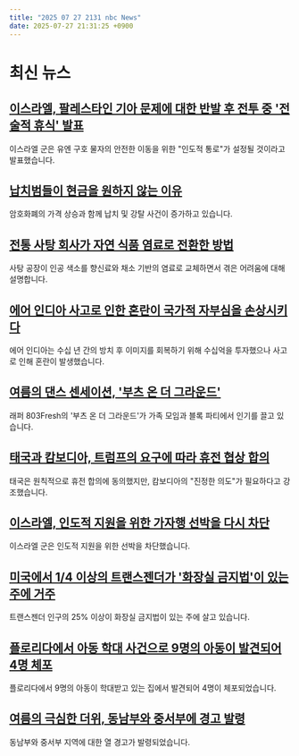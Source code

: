 ```yaml
---
title: "2025 07 27 2131 nbc News"
date: 2025-07-27 21:31:25 +0900
---
```


# 최신 뉴스
## [이스라엘, 팔레스타인 기아 문제에 대한 반발 후 전투 중 '전술적 휴식' 발표](https://www.nbcnews.com/world/middle-east/israels-military-says-airdrops-aid-will-begin-gaza-hunger-grows-rcna221296)  
이스라엘 군은 유엔 구호 물자의 안전한 이동을 위한 "인도적 통로"가 설정될 것이라고 발표했습니다.  

## [납치범들이 현금을 원하지 않는 이유](https://www.nbcnews.com/tech/crypto/crypto-kidnapping-bitcoin-price-crime-rcna215047)  
암호화폐의 가격 상승과 함께 납치 및 강탈 사건이 증가하고 있습니다.  

## [전통 사탕 회사가 자연 식품 염료로 전환한 방법](https://www.nbcnews.com/news/us-news/no-artificial-dyes-atkinson-candy-company-replace-natural-colors-rfk-rcna220485)  
사탕 공장이 인공 색소를 향신료와 채소 기반의 염료로 교체하면서 겪은 어려움에 대해 설명합니다.  

## [에어 인디아 사고로 인한 혼란이 국가적 자부심을 손상시키다](https://www.nbcnews.com/world/asia/confusion-surrounds-air-india-crash-dents-national-pride-rcna220444)  
에어 인디아는 수십 년 간의 방치 후 이미지를 회복하기 위해 수십억을 투자했으나 사고로 인해 혼란이 발생했습니다.  

## [여름의 댄스 센세이션, '부츠 온 더 그라운드'](https://www.nbcnews.com/news/nbcblk/boots-on-the-ground-dance-803fresh-summer-rcna220930)  
래퍼 803Fresh의 '부츠 온 더 그라운드'가 가족 모임과 블록 파티에서 인기를 끌고 있습니다.  

## [태국과 캄보디아, 트럼프의 요구에 따라 휴전 협상 합의](https://www.nbcnews.com/world/asia/thailand-cambodia-agree-ceasefire-talks-trump-rcna221312)  
태국은 원칙적으로 휴전 합의에 동의했지만, 캄보디아의 "진정한 의도"가 필요하다고 강조했습니다.  

## [이스라엘, 인도적 지원을 위한 가자행 선박을 다시 차단](https://www.nbcnews.com/world/middle-east/israel-intercepts-gaza-bound-ship-carrying-activists-humanitarian-aid-rcna221311)  
이스라엘 군은 인도적 지원을 위한 선박을 차단했습니다.  

## [미국에서 1/4 이상의 트랜스젠더가 '화장실 금지법'이 있는 주에 거주](https://www.nbcnews.com/nbc-out/out-politics-and-policy/trans-bathroom-ban-19-states-lgbtq-rights-rcna220503)  
트랜스젠더 인구의 25% 이상이 화장실 금지법이 있는 주에 살고 있습니다.  

## [플로리다에서 아동 학대 사건으로 9명의 아동이 발견되어 4명 체포](https://www.nbcnews.com/news/us-news/four-arrested-abused-children-florida-home-cage-rcna221264)  
플로리다에서 9명의 아동이 학대받고 있는 집에서 발견되어 4명이 체포되었습니다.  

## [여름의 극심한 더위, 동남부와 중서부에 경고 발령](https://www.nbcnews.com/weather/heat/heatwave-southeast-midwest-rcna221283)  
동남부와 중서부 지역에 대한 열 경고가 발령되었습니다.